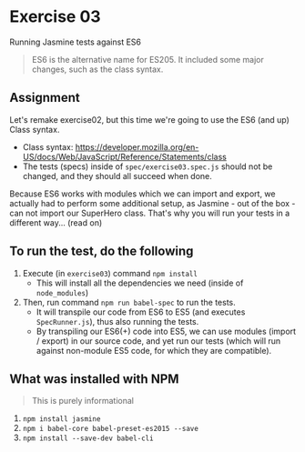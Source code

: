# Exercise 03 
Running Jasmine tests against ES6
> ES6 is the alternative name for ES205. It included some major changes, such as the class syntax.

## Assignment

Let's remake exercise02, but this time we're going to use the ES6 (and up) Class syntax.
- Class syntax: https://developer.mozilla.org/en-US/docs/Web/JavaScript/Reference/Statements/class
- The tests (specs) inside of `spec/exercise03.spec.js` should not be changed, and they should all succeed when done.

Because ES6 works with modules which we can import and export, we actually had to perform some additional setup,
as Jasmine - out of the box - can not import our SuperHero class. That's why you will run your tests in a different way... (read on)

## To run the test, do the following

1. Execute (in `exercise03`) command `npm install`
    - This will install all the dependencies we need (inside of `node_modules`)
2. Then, run command `npm run babel-spec` to run the tests.
    - It will transpile our code from ES6 to ES5 (and executes `SpecRunner.js`), thus also running the tests.
    - By transpiling our ES6(+) code into ES5, we can use modules (import / export) in our source code, and yet run our 
    tests (which will run against non-module ES5 code, for which they are compatible).

## What was installed with NPM

> This is purely informational

1. `npm install jasmine`
2. `npm i babel-core babel-preset-es2015 --save`
3. `npm install --save-dev babel-cli`
